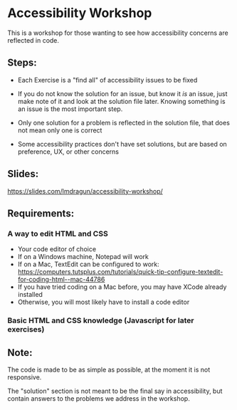 # Accessibility Workshop

This is a workshop for those wanting to see how accessibility concerns are reflected in code.

## Steps:

* Each Exercise is a "find all" of accessibility issues to be fixed

* If you do not know the solution for an issue, but know it *is* an issue, just make note of it and look at the solution file later. Knowing something is an issue is the most important step.

* Only one solution for a problem is reflected in the solution file, that does not mean only one is correct

* Some accessibility practices don't have set solutions, but are based on preference, UX, or other concerns

## Slides:
<https://slides.com/lmdragun/accessibility-workshop/>

## Requirements:
### A way to edit HTML and CSS

- Your code editor of choice
- If on a Windows machine, Notepad will work
- If on a Mac, TextEdit can be configured to work: <https://computers.tutsplus.com/tutorials/quick-tip-configure-textedit-for-coding-html--mac-44786>
- If you have tried coding on a Mac before, you may have XCode already installed
- Otherwise, you will most likely have to install a code editor

### Basic HTML and CSS knowledge (Javascript for later exercises)

## Note:
The code is made to be as simple as possible, at the moment it is not responsive.

The "solution" section is not meant to be the final say in accessibility, but contain answers to the problems we address in the workshop.
